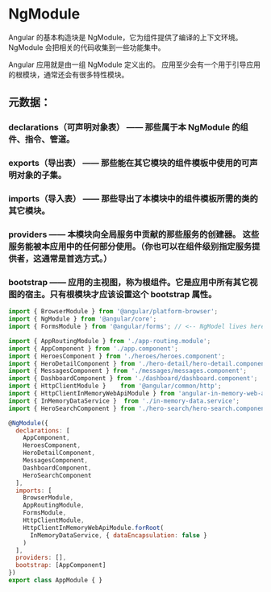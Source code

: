 # NgModule

Angular 的基本构造块是 NgModule，它为组件提供了编译的上下文环境。 NgModule 会把相关的代码收集到一些功能集中。

Angular 应用就是由一组 NgModule 定义出的。 应用至少会有一个用于引导应用的根模块，通常还会有很多特性模块。


## 元数据：
### declarations（可声明对象表） —— 那些属于本 NgModule 的组件、指令、管道。

### exports（导出表） —— 那些能在其它模块的组件模板中使用的可声明对象的子集。

### imports（导入表） —— 那些导出了本模块中的组件模板所需的类的其它模块。

### providers —— 本模块向全局服务中贡献的那些服务的创建器。 这些服务能被本应用中的任何部分使用。（你也可以在组件级别指定服务提供者，这通常是首选方式。）

### bootstrap —— 应用的主视图，称为根组件。它是应用中所有其它视图的宿主。只有根模块才应该设置这个 bootstrap 属性。


``` javascript
import { BrowserModule } from '@angular/platform-browser';
import { NgModule } from '@angular/core';
import { FormsModule } from '@angular/forms'; // <-- NgModel lives here

import { AppRoutingModule } from './app-routing.module';
import { AppComponent } from './app.component';
import { HeroesComponent } from './heroes/heroes.component';
import { HeroDetailComponent } from './hero-detail/hero-detail.component';
import { MessagesComponent } from './messages/messages.component';
import { DashboardComponent } from './dashboard/dashboard.component';
import { HttpClientModule }    from '@angular/common/http';
import { HttpClientInMemoryWebApiModule } from 'angular-in-memory-web-api';
import { InMemoryDataService }  from './in-memory-data.service';
import { HeroSearchComponent } from './hero-search/hero-search.component';

@NgModule({
  declarations: [
    AppComponent,
    HeroesComponent,
    HeroDetailComponent,
    MessagesComponent,
    DashboardComponent,
    HeroSearchComponent
  ],
  imports: [
    BrowserModule,
    AppRoutingModule,
    FormsModule,
    HttpClientModule,
    HttpClientInMemoryWebApiModule.forRoot(
      InMemoryDataService, { dataEncapsulation: false }
    )
  ],
  providers: [],
  bootstrap: [AppComponent]
})
export class AppModule { }


```
